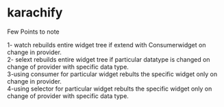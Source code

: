 # karachify


Few Points to note


1- watch rebuilds entire widget tree if extend with Consumerwidget on change in provider.  
2- selext rebuilds entire widget tree if particular datatype is changed on change of provider with specific data type.  
3-using consumer for particular widget rebults the specific widget only on change in provider.  
4-using selector for particular widget rebults the specific widget only on change of provider with specific data type.
